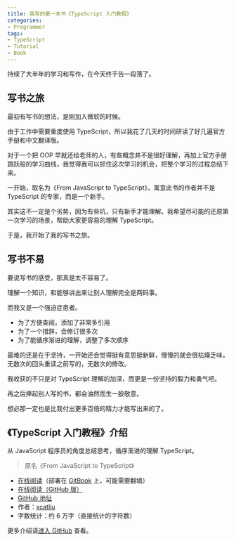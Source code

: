 ```yaml
---
title: 我写的第一本书《TypeScript 入门教程》
categories:
- Programmer
tags:
- TypeScript
- Tutorial
- Book
---
```


持续了大半年的学习和写作，在今天终于告一段落了。

<!-- more -->

## 写书之旅

最初有写书的想法，是刚加入微软的时候。

由于工作中需要重度使用 TypeScript，所以我花了几天的时间研读了好几遍官方手册和中文翻译版。

对于一个把 OOP 早就还给老师的人，有些概念并不是很好理解，再加上官方手册跳跃般的学习曲线，我觉得我可以抓住这次学习的机会，把整个学习的过程总结下来。

一开始，取名为《From JavaScript to TypeScript》，寓意此书的作者并不是 TypeScript 的专家，而是一个新手。

其实这不一定是个劣势，因为有些坑，只有新手才能理解。我希望尽可能的还原第一次学习的场景，帮助大家更容易的理解 TypeScript。

于是，我开始了我的写书之旅。

## 写书不易

要说写书的感受，那真是太不容易了。

理解一个知识，和能够讲出来让别人理解完全是两码事。

而我又是一个强迫症患者。

- 为了方便查阅，添加了非常多引用
- 为了一个措辞，会修订很多次
- 为了能循序渐进的理解，调整了多次顺序

最难的还是在于坚持，一开始还会觉得挺有意思挺新鲜，慢慢的就会很枯燥乏味，无数次的回头重读之前写的，无数次的修改。

我收获的不只是对 TypeScript 理解的加深，而更是一份坚持的毅力和勇气吧。

再之后捧起别人写的书，都会油然而生一股敬意。

想必那一定也是比我付出更多百倍的精力才能写出来的了。

## 《TypeScript 入门教程》介绍

从 JavaScript 程序员的角度总结思考，循序渐进的理解 TypeScript。

> 原名《From JavaScript to TypeScript》

- [在线阅读](https://ts.xcatliu.com/)（部署在 [GitBook](https://www.gitbook.com/book/xcatliu/typescript-tutorial/details) 上，可能需要翻墙）
- [在线阅读（GitHub 版）](https://github.com/xcatliu/typescript-tutorial/blob/master/README.md)
- [GitHub 地址](https://github.com/xcatliu/typescript-tutorial)
- 作者：[xcatliu](https://github.com/xcatliu/)
- 字数统计：约 6 万字（直接统计的字符数）

更多介绍请[进入 GitHub](https://github.com/xcatliu/typescript-tutorial) 查看。
